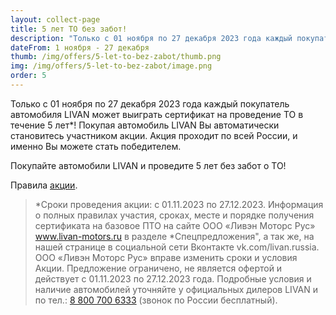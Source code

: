 ```yaml
---
layout: collect-page
title: 5 лет ТО без забот!
description: "Только с 01 ноября по 27 декабря 2023 года каждый покупатель автомобиля LIVAN может выиграть сертификат на проведение ТО в течение 5 лет!"
dateFrom: 1 ноября - 27 декабря
thumb: /img/offers/5-let-to-bez-zabot/thumb.png
img: /img/offers/5-let-to-bez-zabot/image.png
order: 5
---
```


Только с 01 ноября по 27 декабря 2023 года каждый покупатель автомобиля LIVAN может выиграть сертификат на проведение ТО в течение 5 лет*! Покупая автомобиль LIVAN Вы автоматически становитесь участником акции. Акция проходит по всей России, и именно Вы можете стать победителем.

Покупайте автомобили LIVAN и проведите 5 лет без забот о ТО!

Правила [акции](https://livan-motors.ru/storage/uploads/lnAkwL2rX7rivtMKR2Yja3h8DpUH0DcBdOyFMN5Z.pdf).

> *Сроки проведения акции: с 01.11.2023 по 27.12.2023. Информация о полных правилах участия, сроках, месте и порядке получения сертификата на базовое ПТО на сайте ООО «Ливэн Моторс Рус» www.livan-motors.ru в разделе *Спецпредложения", а так же, на нашей странице в социальной сети Вконтакте vk.com/livan.russia. ООО «Ливэн Моторс Рус» вправе изменить сроки и условия Акции. Предложение ограничено, не является офертой и действует с 01.11.2023 по 27.12.2023 года. Подробные условия и наличие автомобилей уточняйте у официальных дилеров LIVAN и по тел.: [8 800 700 6333](tel:+78007006333) (звонок по России бесплатный).